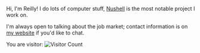 Hi, I'm Reilly! I do lots of computer stuff, [Nushell](https://github.com/nushell/nushell) is the most notable project I work on. 

I'm always open to talking about the job market; contact information is on [my website](https://www.reillywood.com/about/) if you'd like to chat.

You are visitor: ![Visitor Count](https://profile-counter.glitch.me/rgwood/count.svg)
